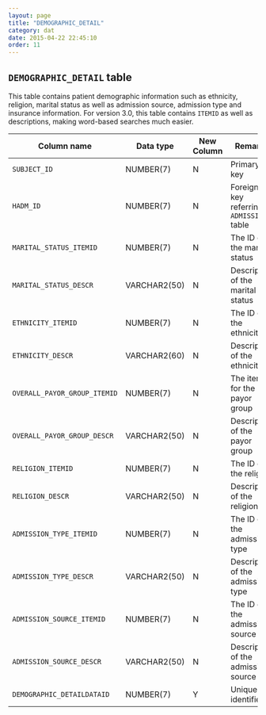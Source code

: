 ```yaml
---
layout: page
title: "DEMOGRAPHIC_DETAIL"
category: dat
date: 2015-04-22 22:45:10
order: 11
---
```


## ```DEMOGRAPHIC_DETAIL``` table

This table contains patient demographic information such as ethnicity,
religion, marital status as well as admission source, admission type and
insurance information. For version 3.0, this table contains ```ITEMID``` as
well as descriptions, making word-based searches much easier.

Column name | Data type | New Column | Remarks
--- | --- | --- | ---
```SUBJECT_ID``` | NUMBER(7) | N | Primary key
```HADM_ID``` | NUMBER(7) | N | Foreign key referring to ```ADMISSIONS``` table
```MARITAL_STATUS_ITEMID``` | NUMBER(7) | N | The ID of the marital status
```MARITAL_STATUS_DESCR``` | VARCHAR2(50) | N | Description of the marital status
```ETHNICITY_ITEMID``` | NUMBER(7) | N | The ID of the ethnicity
```ETHNICITY_DESCR``` | VARCHAR2(60) | N | Description of the ethnicity
```OVERALL_PAYOR_GROUP_ITEMID``` | NUMBER(7) | N | The itemid for the payor group
```OVERALL_PAYOR_GROUP_DESCR``` | VARCHAR2(50) | N | Description of the payor group
```RELIGION_ITEMID``` | NUMBER(7) | N | The ID of the religion
```RELIGION_DESCR``` | VARCHAR2(50) | N | Description of the religion
```ADMISSION_TYPE_ITEMID``` | NUMBER(7) | N | The ID of the admission type
```ADMISSION_TYPE_DESCR``` | VARCHAR2(50) | N | Description of the admission type
```ADMISSION_SOURCE_ITEMID``` | NUMBER(7) | N | The ID of the admission source
```ADMISSION_SOURCE_DESCR``` | VARCHAR2(50) | N | Description of the admission source
```DEMOGRAPHIC_DETAILDATAID``` | NUMBER(7) | Y | Unique row identifier


